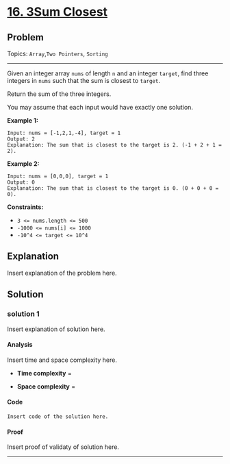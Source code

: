 # [16. 3Sum Closest](https://leetcode.com/problems/3sum-closest/)

## Problem

Topics: `Array`,`Two Pointers`, `Sorting`
- - -

Given an integer array `nums` of length `n` and an integer `target`, find three integers in `nums` such that the sum is closest to `target`.

Return the sum of the three integers.

You may assume that each input would have exactly one solution.

**Example 1:** 

```
Input: nums = [-1,2,1,-4], target = 1
Output: 2
Explanation: The sum that is closest to the target is 2. (-1 + 2 + 1 = 2).
```

**Example 2:** 

```
Input: nums = [0,0,0], target = 1
Output: 0
Explanation: The sum that is closest to the target is 0. (0 + 0 + 0 = 0).
```

**Constraints:** 

- `3 <= nums.length <= 500`
- `-1000 <= nums[i] <= 1000`
- `-10^4 <= target <= 10^4`

## Explanation

Insert explanation of the problem here.


## Solution

### solution 1

Insert explanation of solution here.

#### Analysis

Insert time and space complexity here.

- **Time complexity** = 

- **Space complexity** = 

#### Code

```
Insert code of the solution here.
```

#### Proof

Insert proof of validaty of solution here.

- - -

<!-- ### solution 2 -->

<!-- Insert explanation of solution here.

#### Analysis

Insert time and space complexity here.

- **Time complexity** = 

- **Space complexity** = 

#### Code

```
Insert code of the solution here.
```

#### Proof

Insert proof of validaty of solution here. -->